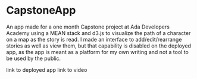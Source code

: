 # CapstoneApp

An app made for a one month Capstone project at Ada Developers Academy using a MEAN stack and d3.js to visualize the path of a character on a map as the story is read.
I made an interface to add/edit/rearrange stories as well as view them, but that capability is disabled on the deployed app, as the app is meant as a platform for my own writing and not a tool to be used by the public.


link to deployed app
link to video

